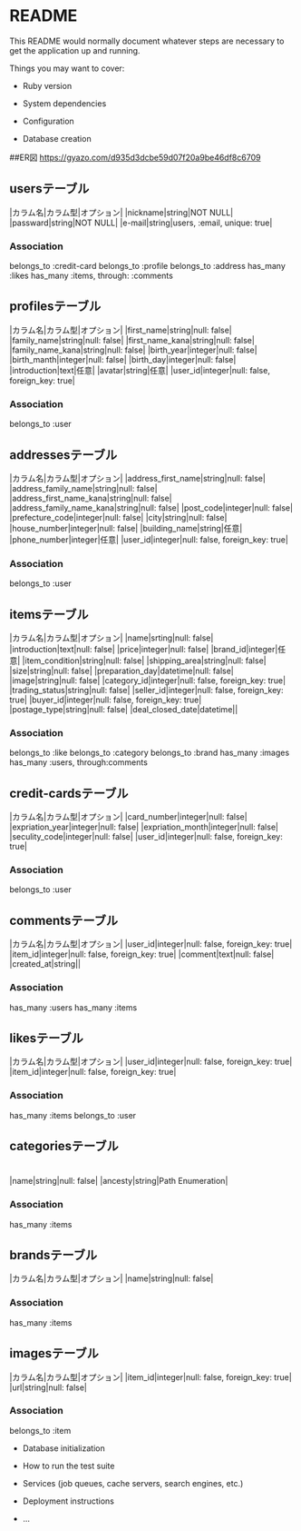 # README

This README would normally document whatever steps are necessary to get the
application up and running.

Things you may want to cover:

* Ruby version

* System dependencies

* Configuration

* Database creation

##ER図 https://gyazo.com/d935d3dcbe59d07f20a9be46df8c6709

## usersテーブル

|カラム名|カラム型|オプション|
|nickname|string|NOT NULL|
|passward|string|NOT NULL|
|e-mail|string|users, :email, unique: true|


### Association

belongs_to :credit-card
belongs_to :profile
belongs_to :address
has_many :likes
has_many :items, through: :comments

## profilesテーブル

|カラム名|カラム型|オプション|
|first_name|string|null: false|
|family_name|string|null: false|
|first_name_kana|string|null: false|
|family_name_kana|string|null: false|
|birth_year|integer|null: false|
|birth_manth|integer|null: false|
|birth_day|integer|null: false|
|introduction|text|任意|
|avatar|string|任意|
|user_id|integer|null: false, foreign_key: true|

### Association

belongs_to :user

## addressesテーブル

|カラム名|カラム型|オプション|
|address_first_name|string|null: false|
|address_family_name|string|null: false|
|address_first_name_kana|string|null: false|
|address_family_name_kana|string|null: false|
|post_code|integer|null: false|
|prefecture_code|integer|null: false|
|city|string|null: false|
|house_number|integer|null: false|
|building_name|string|任意|
|phone_number|integer|任意|
|user_id|integer|null: false, foreign_key: true|

### Association

belongs_to :user

## itemsテーブル

|カラム名|カラム型|オプション|
|name|srting|null: false|
|introduction|text|null: false|
|price|integer|null: false|
|brand_id|integer|任意|
|item_condition|string|null: false|
|shipping_area|string|null: false|
|size|string|null: false|
|preparation_day|datetime|null: false|
|image|string|null: false|
|category_id|integer|null: false, foreign_key: true|
|trading_status|string|null: false|
|seller_id|integer|null: false, foreign_key: true|
|buyer_id|integer|null: false, foreign_key: true|
|postage_type|string|null: false|
|deal_closed_date|datetime||

### Association

belongs_to :like
belongs_to :category
belongs_to :brand
has_many :images
has_many :users, through:comments

## credit-cardsテーブル

|カラム名|カラム型|オプション|
|card_number|integer|null: false|
|expriation_year|integer|null: false|
|expriation_month|integer|null: false|
|seculity_code|integer|null: false|
|user_id|integer|null: false, foreign_key: true|

### Association

belongs_to :user

## commentsテーブル

|カラム名|カラム型|オプション|
|user_id|integer|null: false, foreign_key: true|
|item_id|integer|null: false, foreign_key: true|
|comment|text|null: false|
|created_at|string||

### Association

has_many :users
has_many :items

## likesテーブル

|カラム名|カラム型|オプション|
|user_id|integer|null: false, foreign_key: true|
|item_id|integer|null: false, foreign_key: true|

### Association

has_many :items
belongs_to :user

## categoriesテーブル
# 
|name|string|null: false|
|ancesty|string|Path Enumeration|

### Association

has_many :items

## brandsテーブル

|カラム名|カラム型|オプション|
|name|string|null: false|

### Association

has_many :items

## imagesテーブル

|カラム名|カラム型|オプション|
|item_id|integer|null: false, foreign_key: true|
|url|string|null: false|

### Association

belongs_to :item

* Database initialization

* How to run the test suite

* Services (job queues, cache servers, search engines, etc.)

* Deployment instructions

* ...
